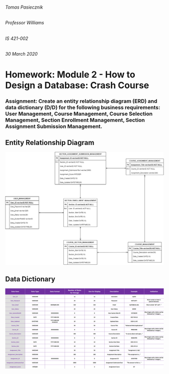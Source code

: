 ###### Tomas Pasiecznik
###### Professor Williams
###### IS 421-002
###### 30 March 2020

# Homework: Module 2 - How to Design a Database: Crash Course

### Assignment: Create an entity relationship diagram (ERD) and data dictionary (D/D) for the following business requirements: User Management, Course Management, Course Selection Management, Section Enrollment Management, Section Assignment Submission Management.

## Entity Relationship Diagram

![Entity-Relationship-Diagram](/Entity-Relationship-Diagram.png "Entity Relationship Diagram")  
  
## Data Dictionary
![Data-Dictionary](/Data-Dictionary.png "Data Dictionary")
